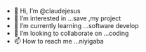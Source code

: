 - 👋 Hi, I’m @claudejesus
- 👀 I’m interested in ...save ,my project
- 🌱 I’m currently learning ...software develop
- 💞️ I’m looking to collaborate on ...coding
- 📫 How to reach me ...niyigaba

<!---
claudejesus/claudejesus is a ✨ special ✨ repository because its `README.md` (this file) appears on your GitHub profile.
You can click the Preview link to take a look at your changes.
--->
